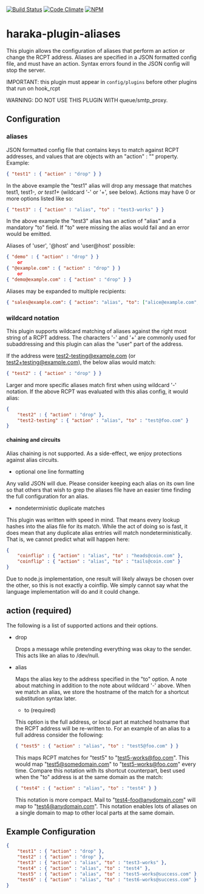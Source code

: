 [![Build Status][ci-img]][ci-url]
[![Code Climate][clim-img]][clim-url]
[![NPM][npm-img]][npm-url]

# haraka-plugin-aliases

This plugin allows the configuration of aliases that perform an action or
change the RCPT address. Aliases are specified in a JSON formatted config file,
and must have an action. Syntax errors found in the JSON config will stop the server.

IMPORTANT: this plugin must appear in `config/plugins` before other plugins
that run on hook_rcpt

WARNING: DO NOT USE THIS PLUGIN WITH queue/smtp\_proxy.

## Configuration

### aliases

JSON formatted config file that contains keys to match against RCPT addresses, and values that are objects with an "action" : "<action>" property. Example:

```json
{ "test1" : { "action" : "drop" } }
```

In the above example the "test1" alias will drop any message that matches test1, test1-*, or test1+* (wildcard '-' or '+', see below).  Actions may have 0 or more options listed like so:

```json
{ "test3" : { "action" : "alias", "to" : "test3-works" } }
```

In the above example the "test3" alias has an action of "alias" and a mandatory "to" field. If "to" were missing the alias would fail and an error would be emitted.

Aliases of 'user', '@host' and 'user@host' possible:

```json
{ "demo" : { "action" : "drop" } }
    or
{ "@example.com" : { "action" : "drop" } }
    or
{ "demo@example.com" : { "action" : "drop" } }
```

Aliases may be expanded to multiple recipients:

```json
{ "sales@example.com": { "action": "alias", "to": ["alice@example.com", "bob@example.com"] } }
```

### wildcard notation

This plugin supports wildcard matching of aliases against the right most string of a RCPT address.  The characters '-' and '+' are commonly used for subaddressing and this plugin can alias the "user" part of the address.

If the address were test2-testing@example.com (or test2+testing@example.com), the below alias would match:

```json
{ "test2" : { "action" : "drop" } }
```

Larger and more specific aliases match first when using wildcard '-' notation.  If the above RCPT was evaluated with this alias config, it would alias:

```json
{
    "test2" : { "action" : "drop" },
    "test2-testing" : { "action" : "alias", "to" : "test@foo.com" }
}
```

#### chaining and circuits

Alias chaining is not supported. As a side-effect, we enjoy protections against alias circuits.

* optional one line formatting

Any valid JSON will due. Please consider keeping each alias on its own line so that others that wish to grep the aliases file have an easier time finding the full configuration for an alias.

* nondeterministic duplicate matches

This plugin was written with speed in mind.  That means every lookup hashes into the alias file for its match.  While the act of doing so is fast, it does mean that any duplicate alias entries will match nondeterministically.  That is, we cannot predict what will happen here:

```json
{
    "coinflip" : { "action" : "alias", "to" : "heads@coin.com" },
    "coinflip" : { "action" : "alias", "to" : "tails@coin.com" }
}
```

Due to node.js implementation, one result will likely always be chosen over the other, so this is not exactly a coinflip.  We simply cannot say what the language implementation will do and it could change.

## action (required)

The following is a list of supported actions and their options.

* drop

    Drops a message while pretending everything was okay to the sender. This acts like an alias to /dev/null.

* alias

    Maps the alias key to the address specified in the "to" option.  A note about matching in addition to the note about wildcard '-' above.  When we match an alias, we store the hostname of the match for a shortcut substitution syntax later.

    * to (required)

    This option is the full address, or local part at matched hostname that the RCPT address will be re-written to.  For an example of an alias to a full address consider the following:

    ```json
    { "test5" : { "action" : "alias", "to" : "test5@foo.com" } }
    ```

    This maps RCPT matches for "test5" to "test5-works@foo.com". This would map "test5@somedomain.com" to "test5-works@foo.com" every time. Compare this notation with its shortcut counterpart, best used when the "to" address is at the same domain as the match:

    ```json
    { "test4" : { "action" : "alias", "to" : "test4" } }
    ```

    This notation is more compact. Mail to "test4-foo@anydomain.com" will map to "test4@anydomain.com". This notation enables lots of aliases on a single domain to map to other local parts at the same domain.

## Example Configuration

```json
{
    "test1" : { "action" : "drop" },
    "test2" : { "action" : "drop" },
    "test3" : { "action" : "alias", "to" : "test3-works" },
    "test4" : { "action" : "alias", "to" : "test4" },
    "test5" : { "action" : "alias", "to" : "test5-works@success.com" },
    "test6" : { "action" : "alias", "to" : "test6-works@success.com" }
}
```

<!-- leave these buried at the bottom of the document -->
[ci-img]: https://travis-ci.org/haraka/haraka-plugin-aliases.svg
[ci-url]: https://travis-ci.org/haraka/haraka-plugin-aliases
[cov-img]: https://codecov.io/github/haraka/haraka-plugin-aliases/coverage.svg
[cov-url]: https://codecov.io/github/haraka/haraka-plugin-aliases
[clim-img]: https://codeclimate.com/github/haraka/haraka-plugin-aliases/badges/gpa.svg
[clim-url]: https://codeclimate.com/github/haraka/haraka-plugin-aliases
[npm-img]: https://nodei.co/npm/haraka-plugin-aliases.png
[npm-url]: https://www.npmjs.com/package/haraka-plugin-aliases
